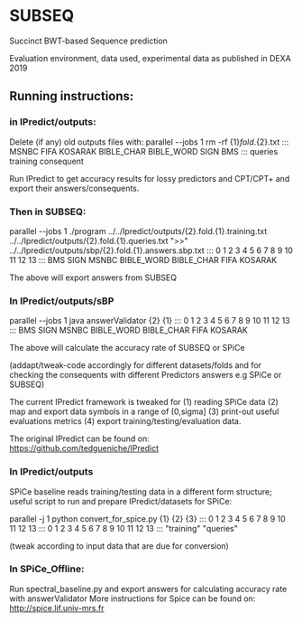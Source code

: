 # SUBSEQ
Succinct BWT-based Sequence prediction

Evaluation environment, data used, experimental data as published in DEXA 2019


## Running instructions:

### in IPredict/outputs:

Delete (if any) old outputs files with:
parallel --jobs 1 rm -rf  {1}*fold*.{2}.txt ::: MSNBC FIFA KOSARAK BIBLE_CHAR BIBLE_WORD SIGN BMS ::: queries training consequent

Run IPredict to get accuracy results for lossy predictors and CPT/CPT+ and export their answers/consequents.

### Then in SUBSEQ:

parallel --jobs 1 ./program ../../Ipredict/outputs/{2}.fold.{1}.training.txt ../../Ipredict/outputs/{2}.fold.{1}.queries.txt ">>" ../../Ipredict/outputs/sbp/{2}.fold.{1}.answers.sbp.txt ::: 0 1 2 3 4 5 6 7 8 9 10 11 12 13 ::: BMS SIGN MSNBC BIBLE_WORD BIBLE_CHAR FIFA KOSARAK

The above will export answers from SUBSEQ

### In IPredict/outputs/sBP
parallel --jobs 1 java answerValidator {2} {1} ::: 0 1 2 3 4 5 6 7 8 9 10 11 12 13 ::: BMS SIGN MSNBC BIBLE_WORD BIBLE_CHAR FIFA KOSARAK

The above will calculate the accuracy rate of SUBSEQ or SPiCe

(addapt/tweak-code accordingly for different datasets/folds and for checking the consequents with different Predictors answers e.g SPiCe or SUBSEQ)

The current IPredict framework is tweaked for (1) reading SPiCe data (2) map and export data symbols in a range of (0,sigma] (3) print-out useful evaluations metrics (4) export training/testing/evaluation data.

The original IPredict can be found on: https://github.com/tedgueniche/IPredict

### In IPredict/outputs
SPiCe baseline reads training/testing data in a different form structure; useful script to run and prepare IPredict/datasets for SPiCe:

parallel -j 1 python convert_for_spice.py {1} {2} {3} ::: 0 1 2 3 4 5 6 7 8 9 10 11 12 13 ::: 0 1 2 3 4 5 6 7 8 9 10 11 12 13 ::: "training" "queries"

(tweak according to input data that are due for conversion)

### In SPiCe_Offline:

Run spectral_baseline.py and export answers for calculating accuracy rate with answerValidator
More instructions for Spice can be found on: http://spice.lif.univ-mrs.fr



